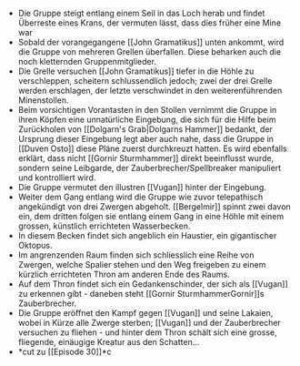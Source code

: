 - Die Gruppe steigt entlang einem Seil in das Loch herab und findet Überreste eines Krans, der vermuten lässt, dass dies früher eine Mine war
- Sobald der vorangegangene [[John Gramatikus]] unten ankommt, wird die Gruppe von mehreren Grellen überfallen. Diese beharken auch die noch kletternden Gruppenmitglieder.
- Die Grelle versuchen [[John Gramatikus]] tiefer in die Höhle zu verschleppen, scheitern schlussendlich jedoch; zwei der drei Grelle werden erschlagen, der letzte verschwindet in den weiterenführenden Minenstollen.
- Beim vorsichtigen Vorantasten in den Stollen vernimmt die Gruppe in ihren Köpfen eine unnatürliche Eingebung, die sich für die Hilfe beim Zurückholen von [[Dolgarn's Grab|Dolgarns Hammer]] bedankt, der Ursprung dieser Eingebung legt aber auch nahe, dass die Gruppe in [[Duven Osto]] diese Pläne zuerst durchkreuzt hatten.  Es wird ebenfalls erklärt, dass nicht [[Gornir Sturmhammer]] direkt beeinflusst wurde, sondern seine Leibgarde, der Zauberbrecher/Spellbreaker manipuliert und kontrolliert wird.
- Die Gruppe vermutet den illustren [[Vugan]] hinter der Eingebung.
- Weiter dem Gang entlang wird die Gruppe wie zuvor telepathisch angekündigt von drei Zwergen abgeholt. [[Bergelmir]] spinnt zwei davon ein, dem dritten folgen sie entlang einem Gang in eine Höhle mit einem grossen, künstlich errichteten Wasserbecken.
- In diesem Becken findet sich angeblich ein Haustier, ein gigantischer Oktopus.
- Im angrenzenden Raum finden sich schliesslich eine Reihe von Zwergen, welche Spalier stehen und den Weg freigeben zu einem kürzlich errichteten Thron am anderen Ende des Raums.
- Auf dem Thron findet sich ein Gedankenschinder, der sich als [[Vugan]] zu erkennen gibt - daneben steht [[Gornir SturmhammerGornir]]s Zauberbrecher.
- Die Gruppe eröffnet den Kampf gegen [[Vugan]] und seine Lakaien, wobei in Kürze alle Zwerge sterben; [[Vugan]] und der Zauberbrecher versuchen zu fliehen - und hinter dem Thron schält sich eine grosse, fliegende, einäugige Kreatur aus den Schatten...
- *cut zu [[Episode 30]]*c